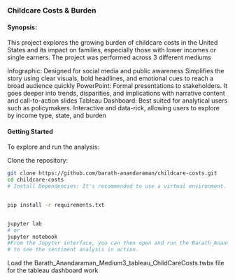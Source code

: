 ### Childcare Costs & Burden
#### Synopsis: 
This project explores the growing burden of childcare costs in the United States and its impact on families, especially those with lower incomes or single earners.
The project was performed across 3 different mediums

Infographic:
Designed for social media and public awareness
Simplifies the story using clear visuals, bold headlines, and emotional cues to reach a broad audience quickly
PowerPoint:
Formal presentations to stakeholders.
It goes deeper into trends, disparities, and implications with narrative content and call-to-action slides
Tableau Dashboard:
Best suited for analytical users such as policymakers.
Interactive and data-rick, allowing users to explore by income type, state, and burden

#### Getting Started
To explore and run the analysis:

Clone the repository:
``` Bash
git clone https://github.com/barath-anandaraman/childcare-costs.git
cd childcare-costs
# Install Dependencies: It's recommended to use a virtual environment.


pip install -r requirements.txt
```
``` Bash

jupyter lab
# or
jupyter notebook
#From the Jupyter interface, you can then open and run the Barath_Anandaraman_Milestone4_DSC640_Notebook.ipynb files 
# to see the sentiment analysis in action.

```
Load the Barath_Anandaraman_Medium3_tableau_ChildCareCosts.twbx file for the tableau dashboard work
